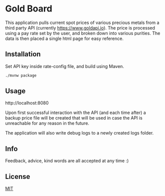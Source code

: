 # Gold Board

This application pulls current spot prices of various precious metals from a third party API (currently https://www.goldapi.io).
The price is processed using a pay rate set by the user, and broken down into various purities.
The data is then placed a single html page for easy reference.

## Installation

Set API key inside rate-config file, and build using Maven.
```bash
./mvnw package
```

## Usage

http://localhost:8080

Upon first successful interaction with the API (and each time after) a backup price file will be created that will be used in case the API is unreachable for any reason in the future.

The application will also write debug logs to a newly created logs folder.


## Info
Feedback, advice, kind words are all accepted at any time :)

## License
[MIT](https://choosealicense.com/licenses/mit/)